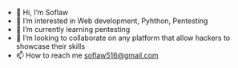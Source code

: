 - 👋 Hi, I’m Soflaw
- 👀 I’m interested in Web development, Pyhthon, Pentesting
- 🌱 I’m currently learning pentesting
- 💞️ I’m looking to collaborate on any platform that allow hackers to showcase their skills
- 📫 How to reach me soflaw516@gmail.com

<!---
Soflaw01/Soflaw01 is a ✨ special ✨ repository because its `README.md` (this file) appears on your GitHub profile.
You can click the Preview link to take a look at your changes.
--->
